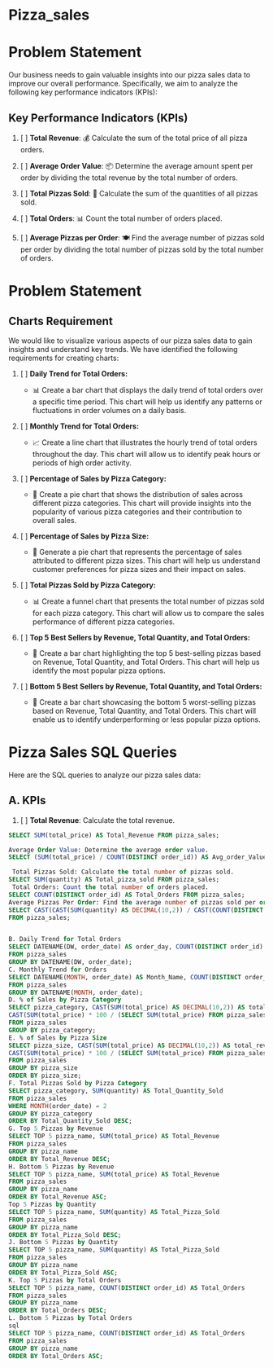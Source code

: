 # Pizza_sales



# Problem Statement

Our business needs to gain valuable insights into our pizza sales data to improve our overall performance. Specifically, we aim to analyze the following key performance indicators (KPIs):

## Key Performance Indicators (KPIs)

1. [ ] **Total Revenue**: 💰 Calculate the sum of the total price of all pizza orders.

2. [ ] **Average Order Value**: 📦 Determine the average amount spent per order by dividing the total revenue by the total number of orders.

3. [ ] **Total Pizzas Sold**: 🍕 Calculate the sum of the quantities of all pizzas sold.

4. [ ] **Total Orders**: 📊 Count the total number of orders placed.

5. [ ] **Average Pizzas per Order**: 🍽️ Find the average number of pizzas sold per order by dividing the total number of pizzas sold by the total number of orders.

# Problem Statement

## Charts Requirement

We would like to visualize various aspects of our pizza sales data to gain insights and understand key trends. We have identified the following requirements for creating charts:

1. [ ] **Daily Trend for Total Orders:**
   - 📊 Create a bar chart that displays the daily trend of total orders over a specific time period. This chart will help us identify any patterns or fluctuations in order volumes on a daily basis.

2. [ ] **Monthly Trend for Total Orders:**
   - 📈 Create a line chart that illustrates the hourly trend of total orders throughout the day. This chart will allow us to identify peak hours or periods of high order activity.

3. [ ] **Percentage of Sales by Pizza Category:**
   - 🍕 Create a pie chart that shows the distribution of sales across different pizza categories. This chart will provide insights into the popularity of various pizza categories and their contribution to overall sales.

4. [ ] **Percentage of Sales by Pizza Size:**
   - 🍕 Generate a pie chart that represents the percentage of sales attributed to different pizza sizes. This chart will help us understand customer preferences for pizza sizes and their impact on sales.

5. [ ] **Total Pizzas Sold by Pizza Category:**
   - 📊 Create a funnel chart that presents the total number of pizzas sold for each pizza category. This chart will allow us to compare the sales performance of different pizza categories.

6. [ ] **Top 5 Best Sellers by Revenue, Total Quantity, and Total Orders:**
   - 🥇 Create a bar chart highlighting the top 5 best-selling pizzas based on Revenue, Total Quantity, and Total Orders. This chart will help us identify the most popular pizza options.

7. [ ] **Bottom 5 Best Sellers by Revenue, Total Quantity, and Total Orders:**
   - 🥉 Create a bar chart showcasing the bottom 5 worst-selling pizzas based on Revenue, Total Quantity, and Total Orders. This chart will enable us to identify underperforming or less popular pizza options.
  
# Pizza Sales SQL Queries

Here are the SQL queries to analyze our pizza sales data:

## A. KPIs
1. [ ] **Total Revenue**: Calculate the total revenue.

```sql
SELECT SUM(total_price) AS Total_Revenue FROM pizza_sales;

Average Order Value: Determine the average order value.
SELECT (SUM(total_price) / COUNT(DISTINCT order_id)) AS Avg_order_Value FROM pizza_sales;

 Total Pizzas Sold: Calculate the total number of pizzas sold.
SELECT SUM(quantity) AS Total_pizza_sold FROM pizza_sales;
 Total Orders: Count the total number of orders placed.
SELECT COUNT(DISTINCT order_id) AS Total_Orders FROM pizza_sales;
Average Pizzas Per Order: Find the average number of pizzas sold per order.
SELECT CAST(CAST(SUM(quantity) AS DECIMAL(10,2)) / CAST(COUNT(DISTINCT order_id) AS DECIMAL(10,2)) AS DECIMAL(10,2)) AS Avg_Pizzas_per_order
FROM pizza_sales;


B. Daily Trend for Total Orders
SELECT DATENAME(DW, order_date) AS order_day, COUNT(DISTINCT order_id) AS total_orders 
FROM pizza_sales
GROUP BY DATENAME(DW, order_date);
C. Monthly Trend for Orders
SELECT DATENAME(MONTH, order_date) AS Month_Name, COUNT(DISTINCT order_id) AS Total_Orders
FROM pizza_sales
GROUP BY DATENAME(MONTH, order_date);
D. % of Sales by Pizza Category
SELECT pizza_category, CAST(SUM(total_price) AS DECIMAL(10,2)) AS total_revenue,
CAST(SUM(total_price) * 100 / (SELECT SUM(total_price) FROM pizza_sales) AS DECIMAL(10,2)) AS PCT
FROM pizza_sales
GROUP BY pizza_category;
E. % of Sales by Pizza Size
SELECT pizza_size, CAST(SUM(total_price) AS DECIMAL(10,2)) AS total_revenue,
CAST(SUM(total_price) * 100 / (SELECT SUM(total_price) FROM pizza_sales) AS DECIMAL(10,2)) AS PCT
FROM pizza_sales
GROUP BY pizza_size
ORDER BY pizza_size;
F. Total Pizzas Sold by Pizza Category
SELECT pizza_category, SUM(quantity) AS Total_Quantity_Sold
FROM pizza_sales
WHERE MONTH(order_date) = 2
GROUP BY pizza_category
ORDER BY Total_Quantity_Sold DESC;
G. Top 5 Pizzas by Revenue
SELECT TOP 5 pizza_name, SUM(total_price) AS Total_Revenue
FROM pizza_sales
GROUP BY pizza_name
ORDER BY Total_Revenue DESC;
H. Bottom 5 Pizzas by Revenue
SELECT TOP 5 pizza_name, SUM(total_price) AS Total_Revenue
FROM pizza_sales
GROUP BY pizza_name
ORDER BY Total_Revenue ASC;
Top 5 Pizzas by Quantity
SELECT TOP 5 pizza_name, SUM(quantity) AS Total_Pizza_Sold
FROM pizza_sales
GROUP BY pizza_name
ORDER BY Total_Pizza_Sold DESC;
J. Bottom 5 Pizzas by Quantity
SELECT TOP 5 pizza_name, SUM(quantity) AS Total_Pizza_Sold
FROM pizza_sales
GROUP BY pizza_name
ORDER BY Total_Pizza_Sold ASC;
K. Top 5 Pizzas by Total Orders
SELECT TOP 5 pizza_name, COUNT(DISTINCT order_id) AS Total_Orders
FROM pizza_sales
GROUP BY pizza_name
ORDER BY Total_Orders DESC;
L. Bottom 5 Pizzas by Total Orders
sql
SELECT TOP 5 pizza_name, COUNT(DISTINCT order_id) AS Total_Orders
FROM pizza_sales
GROUP BY pizza_name
ORDER BY Total_Orders ASC;
























